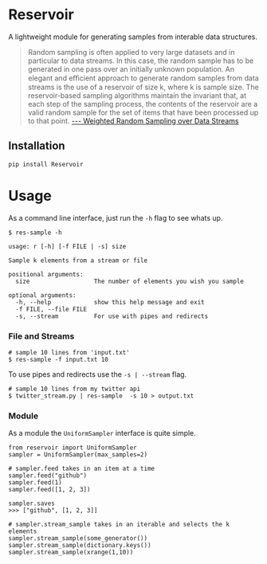 # Reservoir

A lightweight module for generating samples from interable data structures.

>Random sampling is often applied to very large datasets
and in particular to data streams. In this case, the random sample has to be
generated in one pass over an initially unknown population. An elegant and
eﬃcient approach to generate random samples from data streams is the use
of a reservoir of size k, where k is sample size. The reservoir-based sampling
algorithms maintain the invariant that, at each step of the sampling process,
the contents of the reservoir are a valid random sample for the set of items
that have been processed up to that point. [--- Weighted Random Sampling over Data Streams](http://arxiv.org/pdf/1012.0256.pdf)

## Installation

    pip install Reservoir

# Usage

As a command line interface, just run the `-h` flag to see whats up.

    $ res-sample -h

    usage: r [-h] [-f FILE | -s] size

    Sample k elements from a stream or file

    positional arguments:
      size                  The number of elements you wish you sample

    optional arguments:
      -h, --help            show this help message and exit
      -f FILE, --file FILE
      -s, --stream          For use with pipes and redirects

###  File and Streams

    # sample 10 lines from 'input.txt'
    $ res-sample -f input.txt 10

To use pipes and redirects use the `-s | --stream` flag.

    # sample 10 lines from my twitter api
    $ twitter_stream.py | res-sample  -s 10 > output.txt

### Module

As a module the `UniformSampler` interface is quite simple.

    from reservoir import UniformSampler
    sampler = UniformSampler(max_samples=2)

    # sampler.feed takes in an item at a time
    sampler.feed("github")
    sampler.feed(1)
    sampler.feed([1, 2, 3]) 

    sampler.saves
    >>> ["github", [1, 2, 3]]

    # sampler.stream_sample takes in an iterable and selects the k elements
    sampler.stream_sample(some_generator())
    sampler.stream_sample(dictionary.keys())
    sampler.stream_sample(xrange(1,10))
